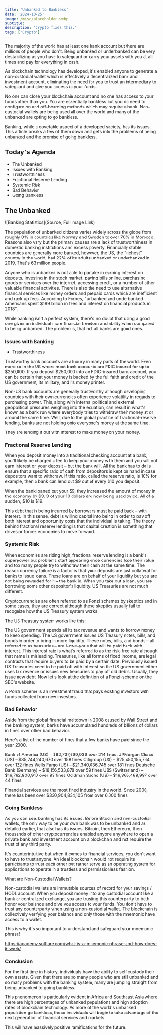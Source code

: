 ```yaml
---
title: 'Unbanked to Bankless'
date: '2024-10-25'
image: /misc/placeholder.webp
subtitle:
description: 'Crypto fixes this.'
tags: ['Crypto']
---
```


<style jsx>{`
  .prose a {
    text-decoration: underline;
    color: var(--color-accent);
  }
  .prose ol {
    list-style-type: decimal;
    margin-left: 2em; /* Adjust as needed for indentation */
    padding-left: 0.5em; /* Add padding if needed */
  }
  .prose ol li {
    margin-bottom: 0.5em;
    color: var(--color-text-primary);
    line-height: 1.5; /* Adjust line height for better readability */
  }
`}</style>

<div class="tldr-section">

The majority of the world has at least one bank account but there are millions of people who don't. Being unbanked or underbanked can be very destabilizing as you have to safeguard or carry your assets with you at all times and pay for everything in cash.

As blockchain technology has developed, it's enabled anyone to generate a non-custodial wallet which is effectively a decentralized bank and investment account, eliminating the need for you to trust an intermediary to safeguard and give you access to your funds.

</div>

No one can close your blockchain account and no one has access to your funds other than you. You are essentially bankless but you do need to configure on and off-boarding methods which may require a bank. Non-custodial wallets are being used all over the world and many of the unbanked are opting to go bankless.

Banking, while a covetable aspect of a developed society, has its issues. This article breaks a few of them down and gets into the problems of being unbanked and the promise of going bankless.

## Today's Agenda

- The Unbanked
- Issues with Banking
- Trustworthiness
- Fractional Reserve Lending
- Systemic Risk
- Bad Behavior
- Going Bankless

## The Unbanked

![Banking Statistics](Source, Full Image Link)

The population of unbanked citizens varies widely across the globe from roughly 0% in countries like Norway and Sweden to over 70% in Morocco. Reasons also vary but the primary causes are a lack of trustworthiness in domestic banking institutions and excess poverty. Financially stable countries are generally more banked, however, the US, the "richest" country in the world, had 22% of its adults unbanked or underbanked in 2019. That's 63 million people.

Anyone who is unbanked is not able to partake in earning interest on deposits, investing in the stock market, paying bills online, purchasing goods or services over the internet, accessing credit, or a number of other valuable financial activities. There is also the need to use alternative financial services like money orders and prepaid cards which are inefficient and rack up fees. According to Forbes, "unbanked and underbanked Americans spent $189 billion in fees and interest on financial products in 2018".

While banking isn't a perfect system, there's no doubt that using a good one gives an individual more financial freedom and ability when compared to being unbanked. The problem is, that not all banks are good ones.

### Issues with Banking

- Trustworthiness

Trustworthy bank accounts are a luxury in many parts of the world. Even more so in the US where most bank accounts are FDIC insured for up to $250,000. If you deposit $250,000 into an FDIC-insured bank account, you can be certain that your money is backed by the full faith and credit of the US government, its military, and its money printer.

Non-US bank accounts are generally trustworthy although developing countries with their own currencies often experience volatility in regards to purchasing power. This, along with internal political and external geopolitical pressures weighing into the equation, can result in what's known as a bank run where everybody tries to withdraw their money at or around the same time. Well, due to the global practice of fractional-reserve lending, banks are not holding onto everyone's money at the same time.

They are lending it out with interest to make money on your money.

### Fractional Reserve Lending

When you deposit money into a traditional checking account at a bank, you'll likely be charged a fee to keep your money with them and you will not earn interest on your deposit – but the bank will. All the bank has to do is ensure that a specific ratio of cash from depositors is kept on hand in case depositors want to withdraw. If this ratio, called the reserve ratio, is 10% for example, then a bank can lend out $9 out of every $10 you deposit.

When the bank loaned out your $9, they increased the amount of money in the economy by $9. 9 of your 10 dollars are now being used twice. All of a sudden, $10 is $19.

This debt that is being incurred by borrowers must be paid back – with interest. In this sense, debt is willing capital into being in order to pay off both interest and opportunity costs that the individual is taking. The theory behind fractional reserve lending is that capital creation is something that drives or forces economies to move forward.

### Systemic Risk

When economies are riding high, fractional reserve lending is a bank's superpower but problems start appearing once currencies lose their value and too many people try to withdraw their cash at the same time. The reason currency failure is a factor is that your deposits are just collateral for banks to issue loans. These loans are on behalf of your liquidity but you are not being rewarded for it – the bank is. When you take out a loan, you are borrowing some other depositor's liquidity. US Treasuries are not much different.

Cryptocurrencies are often referred to as Ponzi schemes by skeptics and in some cases, they are correct although these skeptics usually fail to recognize how the US Treasury system works.

The US Treasury system works like this:

The US government spends all its tax revenue and wants to borrow money to keep spending.
The US government issues US Treasury notes, bills, and bonds in order to bring in more liquidity.
These notes, bills, and bonds – all referred to as treasuries – are I-owe-yous that will be paid back with interest. This interest rate is what's referred to as the risk-free rate although that name is misleading.
Treasuries, like all forms of fixed income, are legal contracts that require buyers to be paid by a certain date.
Previously issued US Treasuries need to be paid off with interest so the US government either uses tax revenue or issues new treasuries to pay off old debts. Usually, they issue new debt.
Now let's look at the definition of a Ponzi-scheme on the SEC's website.

A Ponzi scheme is an investment fraud that pays existing investors with funds collected from new investors.

### Bad Behavior

Aside from the global financial meltdown in 2008 caused by Wall Street and the banking system, banks have accumulated hundreds of billions of dollars in fines over other bad behavior.

Here's a list of the number of fines that a few banks have paid since the year 2000.

Bank of America (US) – $82,737,699,939 over 214 fines.
JPMorgan Chase (US) – $35,744,240,670 over 158 fines
Citigroup (US) – $25,450,155,764 over 122 fines
Wells Fargo (US) – $21,340,036,745 over 181 fines
Deutsche Bank (Germany) – $18,156,533,878 over 59 fines
UBS (Switzerland) – $16,792,800,910 over 83 fines
Goldman Sachs (US) – $16,365,468,987 over 44 fines

Financial services are the most fined industry in the world. Since 2000, there has been over $330,904,834,105 from over 6,000 fines.

### Going Bankless

As you can see, banking has its issues. Before Bitcoin and non-custodial wallets, the only way to be your own bank was to be unbanked and as detailed earlier, that also has its issues. Bitcoin, then Ethereum, then thousands of other cryptocurrencies enabled anyone anywhere to open a private bank and investment account on a blockchain and not require the trust of any third party.

It's counterintuitive but when it comes to financial services, you don't want to have to trust anyone. An ideal blockchain would not require its participants to trust each other but rather serve as an operating system for applications to operate in a trustless and permissionless fashion.

What are Non-Custodial Wallets?

Non-custodial wallets are immutable sources of record for your savings / HODL account. When you deposit money into any custodial account like a bank or centralized exchange, you are trusting this counterparty to both honor your balance and give you access to your funds. You don't have to trust any counterparty when using a non-custodial wallet. The blockchain is collectively verifying your balance and only those with the mnemonic have access to a wallet.

This is why it's so important to understand and safeguard your mnemonic phrase!

https://academy.solflare.com/what-is-a-mnemonic-phrase-and-how-does-it-work/

### Conclusion

For the first time in history, individuals have the ability to self custody their own assets. Given that there are so many people who are still unbanked and so many problems with the banking system, many are jumping straight from being unbanked to going bankless.

This phenomenon is particularly evident in Africa and Southeast Asia where there are high percentages of unbanked populations and high adoption rates of blockchain technology. As more of the world's unbanked population go bankless, these individuals will begin to take advantage of the next generation of financial services and markets.

This will have massively positive ramifications for the future.
